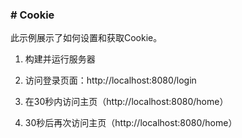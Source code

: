 ### # Cookie

此示例展示了如何设置和获取Cookie。

1. 构建并运行服务器

2. 访问登录页面：http://localhost:8080/login

3. 在30秒内访问主页（http://localhost:8080/home）

4. 30秒后再次访问主页（http://localhost:8080/home）
